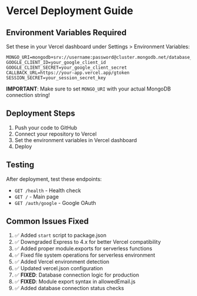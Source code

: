 # Vercel Deployment Guide

## Environment Variables Required

Set these in your Vercel dashboard under Settings > Environment Variables:

```
MONGO_URI=mongodb+srv://username:password@cluster.mongodb.net/database_name
GOOGLE_CLIENT_ID=your_google_client_id
GOOGLE_CLIENT_SECRET=your_google_client_secret
CALLBACK_URL=https://your-app.vercel.app/gtoken
SESSION_SECRET=your_session_secret_key
```

**IMPORTANT**: Make sure to set `MONGO_URI` with your actual MongoDB connection string!

## Deployment Steps

1. Push your code to GitHub
2. Connect your repository to Vercel
3. Set the environment variables in Vercel dashboard
4. Deploy

## Testing

After deployment, test these endpoints:
- `GET /health` - Health check
- `GET /` - Main page
- `GET /auth/google` - Google OAuth

## Common Issues Fixed

1. ✅ Added `start` script to package.json
2. ✅ Downgraded Express to 4.x for better Vercel compatibility
3. ✅ Added proper module.exports for serverless functions
4. ✅ Fixed file system operations for serverless environment
5. ✅ Added Vercel environment detection
6. ✅ Updated vercel.json configuration
7. ✅ **FIXED**: Database connection logic for production
8. ✅ **FIXED**: Module export syntax in allowedEmail.js
9. ✅ Added database connection status checks
